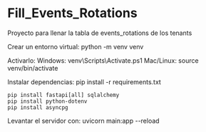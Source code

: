 # Fill_Events_Rotations
Proyecto para llenar la tabla de events_rotations de los tenants

Crear un entorno virtual:
    python -m venv venv

Activarlo:
    Windows: venv\Scripts\Activate.ps1
    Mac/Linux: source venv/bin/activate

Instalar dependencias:
    pip install -r requirements.txt

    pip install fastapi[all] sqlalchemy
    pip install python-dotenv
    pip install asyncpg


Levantar el servidor con:
    uvicorn main:app --reload
